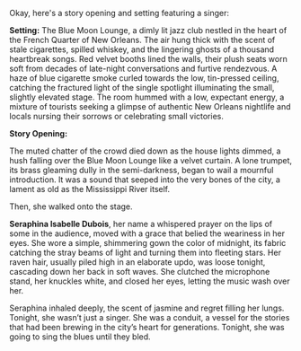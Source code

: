 Okay, here's a story opening and setting featuring a singer:

**Setting:** The Blue Moon Lounge, a dimly lit jazz club nestled in the heart of the French Quarter of New Orleans. The air hung thick with the scent of stale cigarettes, spilled whiskey, and the lingering ghosts of a thousand heartbreak songs. Red velvet booths lined the walls, their plush seats worn soft from decades of late-night conversations and furtive rendezvous. A haze of blue cigarette smoke curled towards the low, tin-pressed ceiling, catching the fractured light of the single spotlight illuminating the small, slightly elevated stage. The room hummed with a low, expectant energy, a mixture of tourists seeking a glimpse of authentic New Orleans nightlife and locals nursing their sorrows or celebrating small victories.

**Story Opening:**

The muted chatter of the crowd died down as the house lights dimmed, a hush falling over the Blue Moon Lounge like a velvet curtain. A lone trumpet, its brass gleaming dully in the semi-darkness, began to wail a mournful introduction. It was a sound that seeped into the very bones of the city, a lament as old as the Mississippi River itself.

Then, she walked onto the stage.

**Seraphina Isabelle Dubois**, her name a whispered prayer on the lips of some in the audience, moved with a grace that belied the weariness in her eyes. She wore a simple, shimmering gown the color of midnight, its fabric catching the stray beams of light and turning them into fleeting stars. Her raven hair, usually piled high in an elaborate updo, was loose tonight, cascading down her back in soft waves. She clutched the microphone stand, her knuckles white, and closed her eyes, letting the music wash over her.

Seraphina inhaled deeply, the scent of jasmine and regret filling her lungs. Tonight, she wasn’t just a singer. She was a conduit, a vessel for the stories that had been brewing in the city’s heart for generations. Tonight, she was going to sing the blues until they bled.
